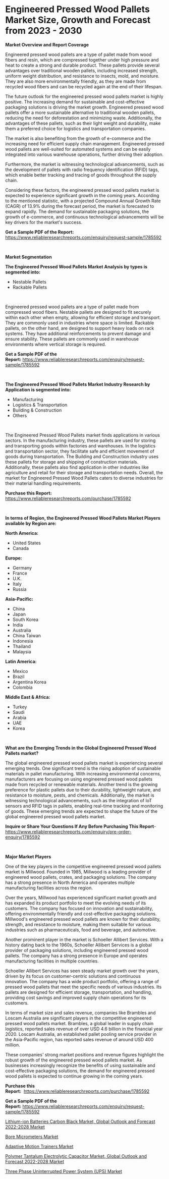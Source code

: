 <p><h1>Engineered Pressed Wood Pallets Market Size, Growth and Forecast from 2023 - 2030</h1></p><p><strong>Market Overview and Report Coverage</strong></p>
<p><p>Engineered pressed wood pallets are a type of pallet made from wood fibers and resin, which are compressed together under high pressure and heat to create a strong and durable product. These pallets provide several advantages over traditional wooden pallets, including increased strength, uniform weight distribution, and resistance to insects, mold, and moisture. They are also more environmentally friendly, as they are made from recycled wood fibers and can be recycled again at the end of their lifespan.</p><p>The future outlook for the engineered pressed wood pallets market is highly positive. The increasing demand for sustainable and cost-effective packaging solutions is driving the market growth. Engineered pressed wood pallets offer a more sustainable alternative to traditional wooden pallets, reducing the need for deforestation and minimizing waste. Additionally, the advantages of these pallets, such as their light weight and durability, make them a preferred choice for logistics and transportation companies.</p><p>The market is also benefiting from the growth of e-commerce and the increasing need for efficient supply chain management. Engineered pressed wood pallets are well-suited for automated systems and can be easily integrated into various warehouse operations, further driving their adoption.</p><p>Furthermore, the market is witnessing technological advancements, such as the development of pallets with radio frequency identification (RFID) tags, which enable better tracking and tracing of goods throughout the supply chain.</p><p>Considering these factors, the engineered pressed wood pallets market is expected to experience significant growth in the coming years. According to the mentioned statistic, with a projected Compound Annual Growth Rate (CAGR) of 13.9% during the forecast period, the market is forecasted to expand rapidly. The demand for sustainable packaging solutions, the growth of e-commerce, and continuous technological advancements will be key drivers for the market's success.</p></p>
<p><strong>Get a Sample PDF of the Report:</strong> <a href="https://www.reliableresearchreports.com/enquiry/request-sample/1785592">https://www.reliableresearchreports.com/enquiry/request-sample/1785592</a></p>
<p>&nbsp;</p>
<p><strong>Market Segmentation</strong></p>
<p><strong>The Engineered Pressed Wood Pallets Market Analysis by types is segmented into:</strong></p>
<p><ul><li>Nestable Pallets</li><li>Rackable Pallets</li></ul></p>
<p>&nbsp;</p>
<p><p>Engineered pressed wood pallets are a type of pallet made from compressed wood fibers. Nestable pallets are designed to fit securely within each other when empty, allowing for efficient storage and transport. They are commonly used in industries where space is limited. Rackable pallets, on the other hand, are designed to support heavy loads on rack systems. They have additional reinforcements to prevent damage and ensure stability. These pallets are commonly used in warehouse environments where vertical storage is required.</p></p>
<p><strong>Get a Sample PDF of the Report:</strong>&nbsp;<a href="https://www.reliableresearchreports.com/enquiry/request-sample/1785592">https://www.reliableresearchreports.com/enquiry/request-sample/1785592</a></p>
<p>&nbsp;</p>
<p><strong>The Engineered Pressed Wood Pallets Market Industry Research by Application is segmented into:</strong></p>
<p><ul><li>Manufacturing</li><li>Logistics & Transportation</li><li>Building & Construction</li><li>Others</li></ul></p>
<p>&nbsp;</p>
<p><p>The Engineered Pressed Wood Pallets market finds applications in various sectors. In the manufacturing industry, these pallets are used for storing and transporting goods within factories and warehouses. In the logistics and transportation sector, they facilitate safe and efficient movement of goods during transportation. The Building and Construction industry uses these pallets for storage and shipping of construction materials. Additionally, these pallets also find application in other industries like agriculture and retail for their storage and transportation needs. Overall, the market for Engineered Pressed Wood Pallets caters to diverse industries for their material handling requirements.</p></p>
<p><strong>Purchase this Report:</strong>&nbsp; <a href="https://www.reliableresearchreports.com/purchase/1785592">https://www.reliableresearchreports.com/purchase/1785592</a></p>
<p>&nbsp;</p>
<p><strong>In terms of Region, the Engineered Pressed Wood Pallets Market Players available by Region are:</strong></p>
<p>
    <p> <strong> North America: </strong>
        <ul>
            <li>United States</li>
            <li>Canada</li>
        </ul>
        </p> 
    <p> <strong> Europe: </strong>
        <ul>
            <li>Germany</li>
            <li>France</li>
            <li>U.K.</li>
            <li>Italy</li>
            <li>Russia</li>
        </ul>
        </p> 
    <p> <strong> Asia-Pacific: </strong>
        <ul>
            <li>China</li>
            <li>Japan</li>
            <li>South Korea</li>
            <li>India</li>
            <li>Australia</li>
            <li>China Taiwan</li>
            <li>Indonesia</li>
            <li>Thailand</li>
            <li>Malaysia</li>
        </ul>
        </p> 
    <p> <strong> Latin America: </strong>
        <ul>
            <li>Mexico</li>
            <li>Brazil</li>
            <li>Argentina Korea</li>
            <li>Colombia</li>
        </ul>
        </p> 
    <p> <strong> Middle East & Africa: </strong>
        <ul>
            <li>Turkey</li>
            <li>Saudi</li>
            <li>Arabia</li>
            <li>UAE</li>
            <li>Korea</li>
        </ul>
    </p>
    </p>
<p>&nbsp;</p>
<p><strong>What are the Emerging Trends in the Global Engineered Pressed Wood Pallets market?</strong></p>
<p><p>The global engineered pressed wood pallets market is experiencing several emerging trends. One significant trend is the rising adoption of sustainable materials in pallet manufacturing. With increasing environmental concerns, manufacturers are focusing on using engineered pressed wood pallets made from recycled or renewable materials. Another trend is the growing preference for plastic pallets due to their durability, lightweight nature, and resistance to moisture, pests, and chemicals. Additionally, the market is witnessing technological advancements, such as the integration of IoT sensors and RFID tags in pallets, enabling real-time tracking and monitoring of goods. These emerging trends are expected to shape the future of the global engineered pressed wood pallets market.</p></p>
<p><strong>Inquire or Share Your Questions If Any Before Purchasing This Report</strong>- <a href="https://www.reliableresearchreports.com/enquiry/pre-order-enquiry/1785592">https://www.reliableresearchreports.com/enquiry/pre-order-enquiry/1785592</a></p>
<p>&nbsp;</p>
<p><strong>Major Market Players</strong></p>
<p><p>One of the key players in the competitive engineered pressed wood pallets market is Millwood. Founded in 1985, Millwood is a leading provider of engineered wood pallets, crates, and packaging solutions. The company has a strong presence in North America and operates multiple manufacturing facilities across the region.</p><p>Over the years, Millwood has experienced significant market growth and has expanded its product portfolio to meet the evolving needs of its customers. The company has focused on innovation and sustainability, offering environmentally friendly and cost-effective packaging solutions. Millwood's engineered pressed wood pallets are known for their durability, strength, and resistance to moisture, making them suitable for various industries such as pharmaceuticals, food and beverage, and automotive.</p><p>Another prominent player in the market is Schoeller Allibert Services. With a history dating back to the 1960s, Schoeller Allibert Services is a global provider of packaging solutions, including engineered pressed wood pallets. The company has a strong presence in Europe and operates manufacturing facilities in multiple countries.</p><p>Schoeller Allibert Services has seen steady market growth over the years, driven by its focus on customer-centric solutions and continuous innovation. The company has a wide product portfolio, offering a range of pressed wood pallets that meet the specific needs of various industries. Its pallets are designed for efficient storage, transportation, and handling, providing cost savings and improved supply chain operations for its customers.</p><p>In terms of market size and sales revenue, companies like Brambles and Loscam Australia are significant players in the competitive engineered pressed wood pallets market. Brambles, a global leader in supply chain logistics, reported sales revenue of over USD 4.6 billion in the financial year 2020. Loscam Australia, an established pallet pooling service provider in the Asia-Pacific region, has reported sales revenue of around USD 400 million.</p><p>These companies' strong market positions and revenue figures highlight the robust growth of the engineered pressed wood pallets market. As businesses increasingly recognize the benefits of using sustainable and cost-effective packaging solutions, the demand for engineered pressed wood pallets is expected to continue growing in the coming years.</p></p>
<p><strong>Purchase this Report:</strong>&nbsp;&nbsp;<a href="https://www.reliableresearchreports.com/purchase/1785592">https://www.reliableresearchreports.com/purchase/1785592</a></p>
<p></p>
<p><strong>Get a Sample PDF of the Report:</strong>&nbsp;<a href="https://www.reliableresearchreports.com/enquiry/request-sample/1785592">https://www.reliableresearchreports.com/enquiry/request-sample/1785592</a></p>
<p><p><a href="https://medium.com/@anamariaagolli86/lithium-ion-batteries-carbon-black-market-global-outlook-and-forecast-2022-2028-market-furnishes-8207446492be">Lithium-ion Batteries Carbon Black Market, Global Outlook and Forecast 2022-2028 Market</a></p><p><a href="https://www.linkedin.com/pulse/bore-micrometers-market-research-report-unlocks-analysis/">Bore Micrometers Market</a></p><p><a href="https://www.linkedin.com/pulse/adaptive-motion-trainers-market-challenges-opportunities-growth/">Adaptive Motion Trainers Market</a></p><p><a href="https://medium.com/@greisdukagjini2014/polymer-tantalum-electrolytic-capacitor-market-global-outlook-and-forecast-2022-2028-market-1d7b16e9345d">Polymer Tantalum Electrolytic Capacitor Market, Global Outlook and Forecast 2022-2028 Market</a></p><p><a href="https://www.linkedin.com/pulse/three-phase-uninterrupted-power-system-ups-market-research-report/">Three Phase Uninterrupted Power System (UPS) Market</a></p></p>